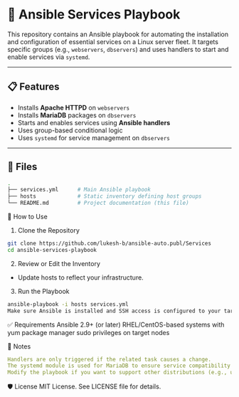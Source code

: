 # 🔧 Ansible Services Playbook

This repository contains an Ansible playbook for automating the installation and configuration of essential services on a Linux server fleet. It targets specific groups (e.g., `webservers`, `dbservers`) and uses handlers to start and enable services via `systemd`.

---

## 📋 Features

- Installs **Apache HTTPD** on `webservers`
- Installs **MariaDB** packages on `dbservers`
- Starts and enables services using **Ansible handlers**
- Uses group-based conditional logic
- Uses `systemd` for service management on `dbservers`

---

## 📁 Files

```bash
.
├── services.yml      # Main Ansible playbook
├── hosts             # Static inventory defining host groups
└── README.md         # Project documentation (this file)
```

🚀 How to Use
1. Clone the Repository
```bash
git clone https://github.com/lukesh-b/ansible-auto.publ/Services
cd ansible-services-playbook
```
2. Review or Edit the Inventory
- Update hosts to reflect your infrastructure.

3. Run the Playbook
```bash
ansible-playbook -i hosts services.yml
Make sure Ansible is installed and SSH access is configured to your target hosts.
```

✅ Requirements
Ansible 2.9+ (or later)
RHEL/CentOS-based systems with yum package manager
sudo privileges on target nodes

📝 Notes
```yaml
Handlers are only triggered if the related task causes a change.
The systemd module is used for MariaDB to ensure service compatibility on systemd-based systems.
Modify the playbook if you want to support other distributions (e.g., use apt for Debian/Ubuntu).
```

🛡️ License
MIT License. See LICENSE file for details.
